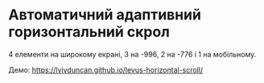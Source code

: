 # Автоматичний адаптивний горизонтальний скрол

4 елементи на широкому екрані, 3 на -996, 2 на -776 і 1 на мобільному.

Демо: https://lvivduncan.github.io/levus-horizontal-scroll/